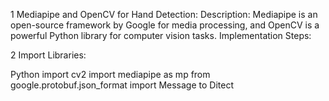 1 Mediapipe and OpenCV for Hand Detection:
Description: Mediapipe is an open-source framework by Google for media processing, and OpenCV is a powerful Python library for computer vision tasks.
Implementation Steps:
  
  2 Import Libraries:
  
Python 
import cv2
import mediapipe as mp
from google.protobuf.json_format import Message to Ditect
